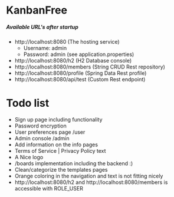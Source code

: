 # KanbanFree
##### Available URL's after startup
- http://localhost:8080 (The hosting service)
  - Username: admin
  - Password: admin (see application.properties)
- http://localhost:8080/h2 (H2 Database console)
- http://localhost:8080/members (String CRUD Rest repository)
- http://localhost:8080/profile (Spring Data Rest profile)
- http://localhost:8080/api/test (Custom Rest endpoint)


# Todo list
- Sign up page including functionality
- Password encryption
- User preferences page /user
- Admin console /admin
- Add information on the info pages
- Terms of Service | Privacy Policy text
- A Nice logo
- /boards implementation including the backend :)
- Clean/categorize the templates pages
- Orange coloring in the navigation and text is not fitting nicely
- http://localhost:8080/h2 and http://localhost:8080/members is accessible with ROLE_USER
